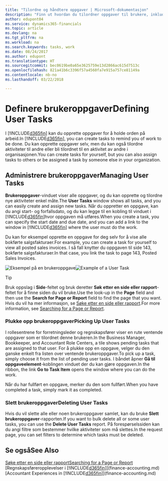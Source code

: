 ```yaml
---
title: "Tilordne og håndtere oppgaver | Microsoft-dokumentasjon"
description: "Finn ut hvordan du tilordner oppgaver til brukere, inkludert din regnskapsfører, i Finance and Operations, Business edition"
author: edupont04
ms.service: dynamics365-financials
ms.topic: article
ms.devlang: na
ms.tgt_pltfrm: na
ms.workload: na
ms.search.keywords: tasks, work
ms.date: 08/24/2017
ms.author: edupont
ms.translationtype: HT
ms.sourcegitcommit: bec0619be0a65e3625759e13d2866ac615d7513c
ms.openlocfilehash: 821a41b6c3396f57a4560fa7e915a757ce81149a
ms.contentlocale: nb-no
ms.lasthandoff: 03/22/2018

---
```

# <a name="defining-user-tasks"></a><span data-ttu-id="d29a7-103">Definere brukeroppgaver</span><span class="sxs-lookup"><span data-stu-id="d29a7-103">Defining User Tasks</span></span>
<span data-ttu-id="d29a7-104">I [!INCLUDE[d365fin](includes/d365fin_md.md)] kan du opprette oppgaver for å holde orden på arbeid.</span><span class="sxs-lookup"><span data-stu-id="d29a7-104">In [!INCLUDE[d365fin](includes/d365fin_md.md)], you can create tasks to remind you of work to be done.</span></span> <span data-ttu-id="d29a7-105">Du kan opprette oppgaver selv, men du kan også tilordne aktiviteter til andre eller bli tilordnet til en aktivitet av andre i organisasjonen.</span><span class="sxs-lookup"><span data-stu-id="d29a7-105">You can create tasks for yourself, but you can also assign tasks to others or be assigned a task by someone else in your organization.</span></span>  

## <a name="managing-user-tasks"></a><span data-ttu-id="d29a7-106">Administrere brukeroppgaver</span><span class="sxs-lookup"><span data-stu-id="d29a7-106">Managing User Tasks</span></span>
<span data-ttu-id="d29a7-107">**Brukeroppgaver**-vinduet viser alle oppgaver, og du kan opprette og tilordne nye aktiviteter enkel måte.</span><span class="sxs-lookup"><span data-stu-id="d29a7-107">The **User Tasks** window shows all tasks, and you can easily create and assign new tasks.</span></span> <span data-ttu-id="d29a7-108">Når du oppretter en oppgave, kan du angi start- og forfallsdato, og du kan legge til en kobling til vinduet i [!INCLUDE[d365fin](includes/d365fin_md.md)]hvor oppgaven må utføres.</span><span class="sxs-lookup"><span data-stu-id="d29a7-108">When you create a task, you can specify the start date and due date, and you can add a link to the window in [!INCLUDE[d365fin](includes/d365fin_md.md)] where the user must do the work.</span></span>  

<span data-ttu-id="d29a7-109">Du kan for eksempel opprette en oppgave for deg selv for å vise alle bokførte salgsfakturaer.</span><span class="sxs-lookup"><span data-stu-id="d29a7-109">For example, you can create a task for yourself to view all posted sales invoices.</span></span> <span data-ttu-id="d29a7-110">I så fall knytter du oppgaven til side 143, bokførte salgsfakturaer.</span><span class="sxs-lookup"><span data-stu-id="d29a7-110">In that case, you link the task to page 143, Posted Sales Invoices.</span></span>  

<span data-ttu-id="d29a7-111">![Eksempel på en brukeroppgave](media/across-user-tasks/sample-user-task.png "Eksempel på en brukeroppgave")</span><span class="sxs-lookup"><span data-stu-id="d29a7-111">![Example of a User Task](media/across-user-tasks/sample-user-task.png "Example of a user task")</span></span>

> [!TIP]  
>  <span data-ttu-id="d29a7-112">Bruk oppslag i **Side**-feltet og bruk deretter **Søk etter en side eller rapport**-feltet for å finne siden du vil bruke.</span><span class="sxs-lookup"><span data-stu-id="d29a7-112">Use the look-up in the **Page** field and then use the **Search for Page or Report** field to find the page that you want.</span></span> <span data-ttu-id="d29a7-113">Hvis du vil ha mer informasjon, se [Søke etter en side eller rapport](ui-search.md).</span><span class="sxs-lookup"><span data-stu-id="d29a7-113">For more information, see [Searching for a Page or Report](ui-search.md).</span></span>  

### <a name="picking-up-user-tasks"></a><span data-ttu-id="d29a7-114">Plukke opp brukeroppgaver</span><span class="sxs-lookup"><span data-stu-id="d29a7-114">Picking Up User Tasks</span></span>
<span data-ttu-id="d29a7-115">I rollesentrene for forretningsleder og regnskapsfører viser en rute ventende oppgaver som er tilordnet denne brukeren.</span><span class="sxs-lookup"><span data-stu-id="d29a7-115">In the Business Manager, Bookkeeper, and Accountant Role Centers, a tile shows pending tasks that are assigned to that user.</span></span> <span data-ttu-id="d29a7-116">For å plukke opp en oppgave, velger du den ganske enkelt fra listen over ventende brukeroppgaver.</span><span class="sxs-lookup"><span data-stu-id="d29a7-116">To pick up a task, simply choose it from the list of pending user tasks.</span></span> <span data-ttu-id="d29a7-117">I båndet åpner **Gå til oppgaveelement**-koblingen vinduet der du kan gjøre oppgaven.</span><span class="sxs-lookup"><span data-stu-id="d29a7-117">In the ribbon, the link **Go to Task Item** opens the window where you can do the work.</span></span>  

<span data-ttu-id="d29a7-118">Når du har fullført en oppgave, merker du den som fullført.</span><span class="sxs-lookup"><span data-stu-id="d29a7-118">When you have completed a task, simply mark it as completed.</span></span>  

### <a name="deleting-user-tasks"></a><span data-ttu-id="d29a7-119">Slett brukeroppgaver</span><span class="sxs-lookup"><span data-stu-id="d29a7-119">Deleting User Tasks</span></span>
<span data-ttu-id="d29a7-120">Hvis du vil slette alle eller noen brukeroppgaver samlet, kan du bruke **Slett brukeroppgaver**-rapporten.</span><span class="sxs-lookup"><span data-stu-id="d29a7-120">If you want to bulk delete all or some user tasks, you can use the **Delete User Tasks** report.</span></span> <span data-ttu-id="d29a7-121">På forespørselssiden kan du angi filtre som bestemmer hvilke aktiviteter som må slettes.</span><span class="sxs-lookup"><span data-stu-id="d29a7-121">In the request page, you can set filters to determine which tasks must be deleted.</span></span>  

## <a name="see-also"></a><span data-ttu-id="d29a7-122">Se også</span><span class="sxs-lookup"><span data-stu-id="d29a7-122">See Also</span></span>
[<span data-ttu-id="d29a7-123">Søke etter en side eller rapport</span><span class="sxs-lookup"><span data-stu-id="d29a7-123">Searching for a Page or Report</span></span>](ui-search.md)  
<span data-ttu-id="d29a7-124">[Regnskapsføreropplevelser i [!INCLUDE[d365fin](includes/d365fin_md.md)]](finance-accounting.md)</span><span class="sxs-lookup"><span data-stu-id="d29a7-124">[Accountant Experiences in [!INCLUDE[d365fin](includes/d365fin_md.md)]](finance-accounting.md)</span></span>  


